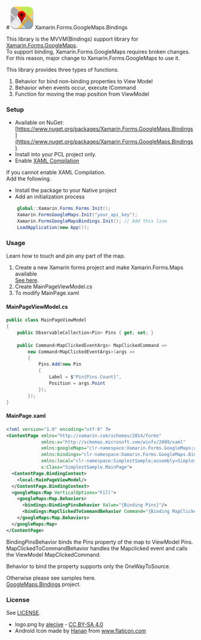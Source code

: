 #![logo](logo.png) Xamarin.Forms.GoogleMaps.Bindings

This library is the MVVM(Bindings) support library for [Xamarin.Forms.GoogleMaps](https://github.com/amay077/Xamarin.Forms.GoogleMaps).  
To support binding, Xamarin.Forms.GoogleMaps requires broken changes.  
For this reason, major change to Xamarin.Forms.GoogleMaps to use it.  

This library provides three types of functions.  

1. Behavior for bind non-binding properties to View Model  
1. Behavior when events occur, execute ICommand  
1. Function for moving the map position from ViewModel  

### Setup  

* Available on NuGet: [https://www.nuget.org/packages/Xamarin.Forms.GoogleMaps.Bindings](https://www.nuget.org/packages/Xamarin.Forms.GoogleMaps.Bindings)
* Install into your PCL project only.  
* Enable [XAML Compilation](https://developer.xamarin.com/guides/xamarin-forms/xaml/xamlc/)  

If you cannot enable XAML Compilation.  
Add the following.    

* Install the package to your Native project  
* Add an initialization process  

```cs
    global::Xamarin.Forms.Forms.Init();
    Xamarin.FormsGoogleMaps.Init("your_api_key");
    Xamarin.FormsGoogleMapsBindings.Init(); // Add this line
    LoadApplication(new App());
```

### Usage  

Learn how to touch and pin any part of the map.    

1. Create a new Xamarin forms project and make Xamarin.Forms.Maps available  
[See here](https://github.com/amay077/Xamarin.Forms.GoogleMaps).
1. Create MainPageViewModel.cs  
2. To modify MainPage.xaml  

#### MainPageViewModel.cs  

```cs
public class MainPageViewModel
{
    public ObservableCollection<Pin> Pins { get; set; }

    public Command<MapClickedEventArgs> MapClickedCommand => 
        new Command<MapClickedEventArgs>(args =>
        {
            Pins.Add(new Pin
            {
                Label = $"Pin{Pins.Count}",
                Position = args.Point
            });
        });
}
```

#### MainPage.xaml

```xml
<?xml version="1.0" encoding="utf-8" ?>
<ContentPage xmlns="http://xamarin.com/schemas/2014/forms"
             xmlns:x="http://schemas.microsoft.com/winfx/2009/xaml"
             xmlns:googleMaps="clr-namespace:Xamarin.Forms.GoogleMaps;assembly=Xamarin.Forms.GoogleMaps"
             xmlns:bindings="clr-namespace:Xamarin.Forms.GoogleMaps.Bindings;assembly=Xamarin.Forms.GoogleMaps.Bindings"
             xmlns:local="clr-namespace:SimplestSample;assembly=SimplestSample"
             x:Class="SimplestSample.MainPage">
  <ContentPage.BindingContext>
    <local:MainPageViewModel/>
  </ContentPage.BindingContext>
  <googleMaps:Map VerticalOptions="Fill">
    <googleMaps:Map.Behaviors>
      <bindings:BindingPinsBehavior Value="{Binding Pins}"/>
      <bindings:MapClickedToCommandBehavior Command="{Binding MapClickedCommand}"/>
    </googleMaps:Map.Behaviors>
  </googleMaps:Map>
</ContentPage>
```

BindingPinsBehavior binds the Pins property of the map to ViewModel Pins.  
MapClickedToCommandBehavior handles the Mapclicked event and calls the ViewModel MapClickedCommand.  

Behavior to bind the property supports only the OneWayToSource.  

Otherwise please see samples here.  
[GoogleMaps.Bindings](https://github.com/nuitsjp/Xamarin.Forms.GoogleMaps.Bindings/tree/master/Sample/GoogleMaps.Bindings/GoogleMaps.Bindings) project.  


### License

See [LICENSE](LICENSE).

* logo.png by [alecive](http://www.iconarchive.com/show/flatwoken-icons-by-alecive.html) - [CC BY-SA 4.0](https://creativecommons.org/licenses/by-sa/4.0/deed)
* Android Icon made by [Hanan](http://www.flaticon.com/free-icon/android_109464) from www.flaticon.com

